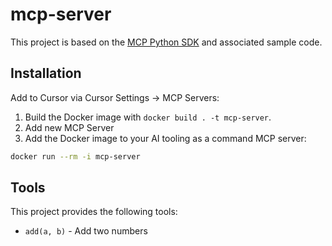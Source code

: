# mcp-server

This project is based on the [MCP Python SDK](https://github.com/modelcontextprotocol/python-sdk) and associated sample code.

## Installation

Add to Cursor via Cursor Settings -> MCP Servers:

1. Build the Docker image with `docker build . -t mcp-server`.
2. Add new MCP Server
3. Add the Docker image to your AI tooling as a command MCP server:

```bash
docker run --rm -i mcp-server
```

## Tools

This project provides the following tools:

- `add(a, b)` - Add two numbers
